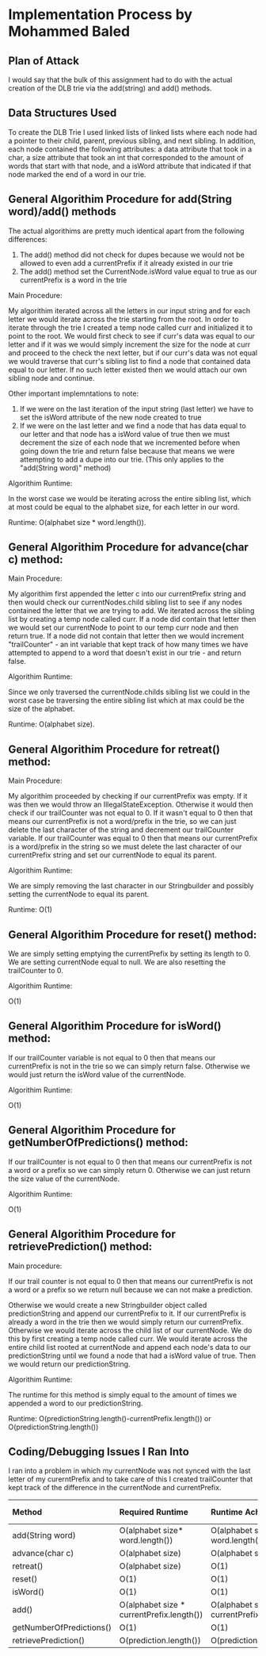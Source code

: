 # Implementation Process by Mohammed Baled

## Plan of Attack
I would say that the bulk of this assignment had to do with the actual creation of the DLB trie via the add(string) and add() methods.

## Data Structures Used 
To create the DLB Trie I used linked lists of linked lists where each node had a pointer to their child, parent, previous sibling, and next sibling. In addition, each node contained the following attributes: a data attribute that took in a char, a size attribute that took an int that corresponded to the amount of words that start with that node, and a isWord attribute that indicated if that node marked the end of a word in our trie.

## General Algorithim Procedure for add(String word)/add() methods

The actual algorithims are pretty much identical apart from the following differences:
1. The add() method did not check for dupes because we would not be allowed to even add a currentPrefix if it already existed in our trie
2. The add() method set the CurrentNode.isWord value equal to true as our currentPrefix is a word in the trie

Main Procedure:

My algorithim iterated across all the letters in our input string and for each letter we would iterate across the trie starting from the root. In order to iterate through the trie I created a temp node called curr and initialized it to point to the root. We would first check to see if curr's data was equal to our letter and if it was we would simply increment the size for the node at curr and proceed to the check the next letter, but if our curr's data was not equal we would traverse that curr's sibling list to find a node that contained data equal to our letter. If no such letter existed then we would attach our own sibling node and continue.

Other important implemntations to note:

1. If we were on the last iteration of the input string (last letter) we have to set the isWord attribute of the new node created to true
2. If we were on the last letter and we find a node that has data equal to our letter and that node has a isWord value of true then we must decrement the size of each node that we incremented before when going down the trie and return false because that means we were attempting to add a dupe into our trie. (This only applies to the "add(String word)" method)


Algorithim Runtime:

In the worst case we would be iterating across the entire sibling list, which at most could be equal to the alphabet size, for each letter in our word. 

Runtime: O(alphabet size * word.length()).


## General Algorithim Procedure for advance(char c) method:

Main Procedure: 

My algorithim first appended the letter c into our currentPrefix string and then would check our currentNodes.child sibling list to see if any nodes contained the letter that we are trying to add. We iterated across the sibling list by creating a temp node called curr. If a node did contain that letter then we would set our currentNode to point to our temp curr node and then return true. If a node did not contain that letter then we would increment "trailCounter" -  an int variable that kept track of how many times we have attempted to append to a word that doesn't exist in our trie - and return false.

Algorithim Runtime: 

Since we only traversed the currentNode.childs sibling list we could in the worst case be traversing the entire sibling list which at max could be the size of the alphabet. 

Runtime: O(alphabet size).

## General Algorithim Procedure for retreat() method:

Main Procedure:

My algorithim proceeded by checking if our currentPrefix was empty. If it was then we would throw an IllegalStateException. Otherwise it would then check if our trailCounter was not equal to 0. If it wasn't equal to 0 then that means our currentPrefix is not a word/prefix in the trie, so we can just delete the last character of the string and decrement our trailCounter variable. If our trailCounter was equal to 0 then that means our currentPrefix is a word/prefix in the string so we must delete the last character of our currentPrefix string and set our currentNode to equal its parent. 


Algorithim Runtime:

We are simply removing the last character in our Stringbuilder and possibly setting the currentNode to equal its parent. 

Runtime: O(1)


## General Algorithim Procedure for reset() method:

We are simply setting emptying the currentPrefix by setting its length to 0. We are setting currentNode equal to null. We are also resetting the trailCounter to 0.

Algorithim Runtime: 

O(1)

## General Algorithim Procedure for isWord() method:

If our trailCounter variable is not equal to 0 then that means our currentPrefix is not in the trie so we can simply return false. Otherwise we would just return the isWord value of the currentNode.

Algorithim Runtime: 

O(1)

## General Algorithim Procedure for getNumberOfPredictions() method:

If our trailCounter is not equal to 0 then that means our currentPrefix is not a word or a prefix so we can simply return 0. Otherwise we can just return the size value of the currentNode.

Algorithim Runtime: 

O(1)

## General Algorithim Procedure for retrievePrediction() method:

Main procedure: 

If our trail counter is not equal to 0 then that means our currentPrefix is not a word or a prefix so we return null because we can not make a prediction. 

Otherwise we would create a new Stringbuilder object called predictionString and append our currentPrefix to it. If our currentPrefix is already a word in the trie then we would simply return our currentPrefix. Otherwise we would iterate across the child list of our currentNode. We do this by first creating a temp node called curr. We would iterate across the entire child list rooted at currentNode and append each node's data to our predictionString until we found a node that had a isWord value of true. Then we would return our predictionString.

Algorithim Runtime:

The runtime for this method is simply equal to the amount of times we appended a word to our predictionString. 

Runtime: O(predictionString.length()-currentPrefix.length()) or O(predictionString.length())


## Coding/Debugging Issues I Ran Into
I ran into a problem in which my currentNode was not synced with the last letter of my curerntPrefix and to take care of this I created trailCounter that kept track of the difference in the currentNode and currentPrefix.


|Method|Required Runtime|Runtime Achieved|Requirment Met|
|:-|:-|:-|:-|
|add(String word)|O(alphabet size* word.length())| O(alphabet size * word.length())|Yes|
|advance(char c)|O(alphabet size)|O(alphabet size)|Yes|
|retreat()|O(alphabet size)|O(1)|Yes|
|reset()|O(1)|O(1)|Yes|
|isWord()|O(1)|O(1)|Yes|
|add()|O(alphabet size * currentPrefix.length())|O(alphabet size * currentPrefix.length())|Yes|
|getNumberOfPredictions()|O(1)|O(1)|Yes|
|retrievePrediction()|O(prediction.length())|O(predictionString.length())|Yes|







